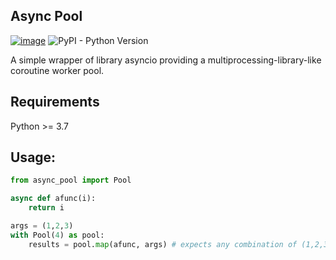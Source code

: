Async Pool
---
[![image](https://travis-ci.org/gwy15/async_pool.svg?branch=master)](https://travis-ci.org/gwy15/async_pool)
![PyPI - Python Version](https://img.shields.io/pypi/pyversions/async_pool.svg)

A simple wrapper of library asyncio providing a multiprocessing-library-like coroutine worker pool.


## Requirements

Python >= 3.7

## Usage:

```Python
from async_pool import Pool

async def afunc(i):
    return i

args = (1,2,3)
with Pool(4) as pool:
    results = pool.map(afunc, args) # expects any combination of (1,2,3)

```
